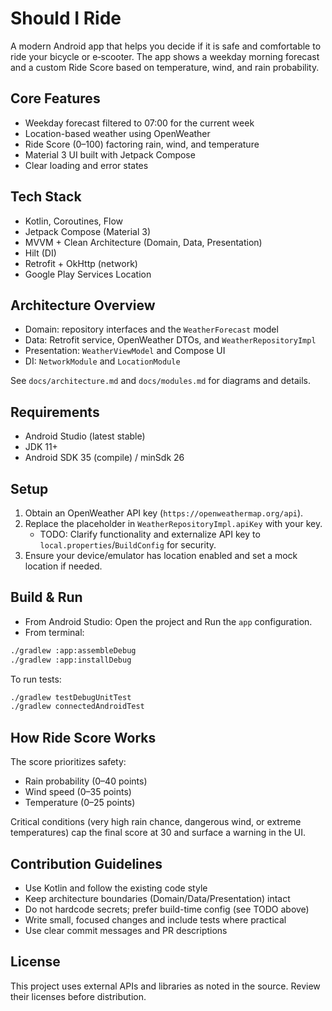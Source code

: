 # Should I Ride

A modern Android app that helps you decide if it is safe and comfortable to ride your bicycle or e‑scooter. The app shows a weekday morning forecast and a custom Ride Score based on temperature, wind, and rain probability.

## Core Features

- Weekday forecast filtered to 07:00 for the current week
- Location-based weather using OpenWeather
- Ride Score (0–100) factoring rain, wind, and temperature
- Material 3 UI built with Jetpack Compose
- Clear loading and error states

## Tech Stack

- Kotlin, Coroutines, Flow
- Jetpack Compose (Material 3)
- MVVM + Clean Architecture (Domain, Data, Presentation)
- Hilt (DI)
- Retrofit + OkHttp (network)
- Google Play Services Location

## Architecture Overview

- Domain: repository interfaces and the `WeatherForecast` model
- Data: Retrofit service, OpenWeather DTOs, and `WeatherRepositoryImpl`
- Presentation: `WeatherViewModel` and Compose UI
- DI: `NetworkModule` and `LocationModule`

See `docs/architecture.md` and `docs/modules.md` for diagrams and details.

## Requirements

- Android Studio (latest stable)
- JDK 11+
- Android SDK 35 (compile) / minSdk 26

## Setup

1. Obtain an OpenWeather API key (`https://openweathermap.org/api`).
2. Replace the placeholder in `WeatherRepositoryImpl.apiKey` with your key.
   - TODO: Clarify functionality and externalize API key to `local.properties`/`BuildConfig` for security.
3. Ensure your device/emulator has location enabled and set a mock location if needed.

## Build & Run

- From Android Studio: Open the project and Run the `app` configuration.
- From terminal:

```bash
./gradlew :app:assembleDebug
./gradlew :app:installDebug
```

To run tests:

```bash
./gradlew testDebugUnitTest
./gradlew connectedAndroidTest
```

## How Ride Score Works

The score prioritizes safety:
- Rain probability (0–40 points)
- Wind speed (0–35 points)
- Temperature (0–25 points)

Critical conditions (very high rain chance, dangerous wind, or extreme temperatures) cap the final score at 30 and surface a warning in the UI.

## Contribution Guidelines

- Use Kotlin and follow the existing code style
- Keep architecture boundaries (Domain/Data/Presentation) intact
- Do not hardcode secrets; prefer build-time config (see TODO above)
- Write small, focused changes and include tests where practical
- Use clear commit messages and PR descriptions

## License

This project uses external APIs and libraries as noted in the source. Review their licenses before distribution. 